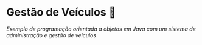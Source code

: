 # Gestão de Veículos 🚗

*Exemplo de programação orientada a objetos em Java com um sistema de 
administração e gestão de veículos*